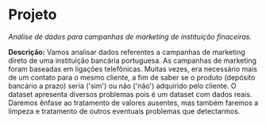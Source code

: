 # Projeto 
*Análise de dados para campanhas de marketing de instituição finaceiras.*


**Descrição:**
Vamos analisar dados referentes a campanhas de marketing direto de uma instituição 
bancária portuguesa. As campanhas de marketing foram baseadas em ligações telefônicas. 
Muitas vezes, era necessário mais de um contato para o mesmo cliente, a fim de saber se o 
produto (depósito bancário a prazo) seria ('sim') ou não ('não') adquirido pelo cliente.
O dataset apresenta diversos problemas pois é um dataset com dados reais. Daremos 
ênfase ao tratamento de valores ausentes, mas também faremos a limpeza e tratamento de 
outros eventuais problemas que detectarmos.